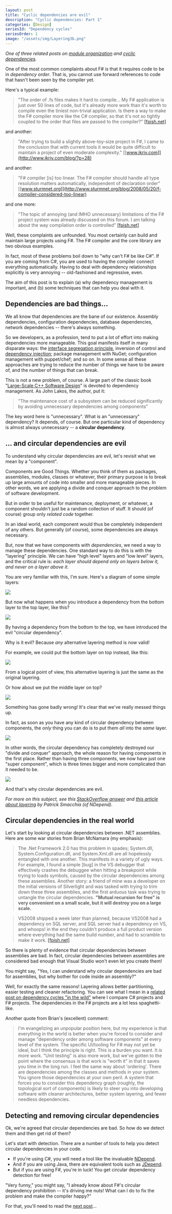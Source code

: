 ```yaml
---
layout: post
title: "Cyclic dependencies are evil"
description: "Cyclic dependencies: Part 1"
categories: [Design]
seriesId: "Dependency cycles"
seriesOrder: 1
image: "/assets/img/Layering3b.png"
---
```


*One of three related posts on [module organization](../posts/recipe-part3/index.md) and [cyclic dependencies](../posts/removing-cyclic-dependencies/index.md).*

One of the most common complaints about F# is that it requires code to be in *dependency order*. That is, you cannot use forward references to code that hasn't been seen by the compiler yet.  

Here's a typical example:

> "The order of .fs files makes it hard to compile... My F# application is just over 50 lines of code, but it's already more work than it's worth to compile even the tiniest non-trivial application. Is there a way to make the F# compiler more like the C# compiler, so that it's not so tightly coupled to the order that files are passed to the compiler?" [[fpish.net]](http://fpish.net/topic/None/57578) 

and another:

> "After trying to build a slightly above-toy-size project in F#, I came to the conclusion that with current tools it would be quite difficult to maintain a project of even moderate complexity." [[www.ikriv.com]](http://www.ikriv.com/blog/?p=28) 

and another:

> "F# compiler [is] too linear. The F# compiler should handle all type resolution matters automatically, independent of declaration order" [[www.sturmnet.org]](http://www.sturmnet.org/blog/2008/05/20/f-compiler-considered-too-linear) 

and one more:

> "The topic of annoying (and IMHO unnecessary) limitations of the F# project system was already discussed on this forum. I am talking about the way compilation order is controlled" [[fpish.net]](http://fpish.net/topic/Some/0/59219) 

Well, these complaints are unfounded. You most certainly can build and maintain large projects using F#. The F# compiler and the core library are two obvious examples.

In fact, most of these problems boil down to "why can't F# be like C#".  If you are coming from C#, you are used to having the compiler connect everything automatically. Having to deal with dependency relationships explicitly is very annoying -- old-fashioned and regressive, even.  

The aim of this post is to explain (a) why dependency management is important, and (b) some techniques that can help you deal with it.

## Dependencies are bad things...

We all know that dependencies are the bane of our existence. Assembly dependencies, configuration dependencies, database dependencies, network dependencies -- there's always something.

So we developers, as a profession, tend to put a lot of effort into making dependencies more manageable. This goal manifests itself in many disparate ways: the [interface segregation principle](http://en.wikipedia.org/wiki/Interface_segregation_principle), inversion of control and [dependency injection](http://en.wikipedia.org/wiki/Dependency_inversion_principle); package management with NuGet; configuration management with puppet/chef; and so on. In some sense all these approaches are trying to reduce the number of things we have to be aware of, and the number of things that can break.

This is not a new problem, of course. A large part of the classic book "[Large-Scale C++ Software Design](http://www.amazon.com/Large-Scale-Software-Design-John-Lakos/dp/0201633620)" is devoted to dependency management. As John Lakos, the author, put it:

> "The maintenance cost of a subsystem can be reduced significantly by avoiding unnecessary dependencies among components"

The key word here is "unnecessary". What is an "unnecessary" dependency?  It depends, of course. But one particular kind of dependency is almost always unnecessary -- a **circular dependency**.

## ... and circular dependencies are evil

To understand why circular dependencies are evil, let's revisit what we mean by a "component".

Components are Good Things. Whether you think of them as packages, assemblies, modules, classes or whatever, their primary purpose is to break up large amounts of code into smaller and more manageable pieces.  In other words, we are applying a divide and conquer approach to the problem of software development.

But in order to be useful for maintenance, deployment, or whatever, a component shouldn't just be a random collection of stuff. It should (of course) group only *related code* together. 

In an ideal world, each component would thus be completely independent of any others. But generally (of course), some dependencies are always necessary.  

But, now that we have components with *dependencies*, we need a way to manage these dependencies. One standard way to do this is with the "layering" principle. We can have "high level" layers and "low level" layers, and the critical rule is: *each layer should depend only on layers below it, and never on a layer above it*.

You are very familiar with this, I'm sure. Here's a diagram of some simple layers:

![](../assets/img/Layering1.png)

But now what happens when you introduce a dependency from the bottom layer to the top layer, like this?

![](../assets/img/Layering2.png)

By having a dependency from the bottom to the top, we have introduced the evil "circular dependency". 

Why is it evil? Because *any* alternative layering method is now valid! 

For example, we could put the bottom layer on top instead, like this:

![](../assets/img/Layering3.png)

From a logical point of view, this alternative layering is just the same as the original layering. 

Or how about we put the middle layer on top?

![](../assets/img/Layering3b.png)

Something has gone badly wrong! It's clear that we've really messed things up. 

In fact, as soon as you have any kind of circular dependency between components, the *only* thing you can do is to put them *all* into the *same* layer.  

![](../assets/img/Layering4.png)

In other words, the circular dependency has completely destroyed our "divide and conquer" approach, the whole reason for having components in the first place.  Rather than having three components, we now have just one "super component", which is three times bigger and more complicated than it needed to be. 

![](../assets/img/Layering5.png)

And that's why circular dependencies are evil.

*For more on this subject, see this [StackOverflow answer](http://stackoverflow.com/a/1948636/1136133) and [this article about layering](http://codebetter.com/patricksmacchia/2008/02/10/layering-the-level-metric-and-the-discourse-of-method/) by Patrick Smacchia (of NDepend).*

## Circular dependencies in the real world

Let's start by looking at circular dependencies between .NET assemblies. Here are some war stories from Brian McNamara (my emphasis):

> The .Net Framework 2.0 has this problem in spades; System.dll, System.Configuration.dll, and System.Xml.dll are all hopelessly entangled with one another. This manifests in a variety of ugly ways. For example, I found a simple [bug] in the VS debugger that effectively crashes the debuggee when hitting a breakpoint while trying to loads symbols, caused by the circular dependencies among these assemblies. Another story: a friend of mine was a developer on the initial versions of Silverlight and was tasked with trying to trim down these three assemblies, and the first arduous task was trying to untangle the circular dependencies. **"Mutual recursion for free" is very convenient on a small scale, but it will destroy you on a large scale.**

> VS2008 shipped a week later than planned, because VS2008 had a dependency on SQL server, and SQL server had a dependency on VS, and whoops! in the end they couldn't produce a full product version where everything had the same build number, and had to scramble to make it work.  [[fpish.net]](http://fpish.net/topic/None/59219#comment-70220)

So there is plenty of evidence that circular dependencies between assemblies are bad.  In fact, circular dependencies between assemblies are considered bad enough that Visual Studio won't even let you create them!

You might say, "Yes, I can understand why circular dependencies are bad for assemblies, but why bother for code inside an assembly?"

Well, for exactly the same reasons!  Layering allows better partitioning, easier testing and cleaner refactoring.  You can see what I mean in a [related post on dependency cycles "in the wild"](../posts/cycles-and-modularity-in-the-wild/index.md) where I compare C# projects and F# projects. The dependencies in the F# projects are a lot less spaghetti-like.

Another quote from Brian's (excellent) comment:

> I'm evangelizing an unpopular position here, but my experience is that everything in the world is better when you're forced to consider and manage "dependency order among software components" at every level of the system. The specific UI/tooling for F# may not yet be ideal, but I think the principle is right. This is a burden you want. It *is* more work. "Unit testing" is also more work, but we've gotten to the point where the consensus is that work is "worth it" in that it saves you time in the long run. I feel the same way about 'ordering'. There are dependencies among the classes and methods in your system. You ignore those dependencies at your own peril. A system that forces you to consider this dependency graph (roughly, the topological sort of components) is likely to steer you into developing software with cleaner architectures, better system layering, and fewer needless dependencies.

## Detecting and removing circular dependencies 

Ok, we're agreed that circular dependencies are bad. So how do we detect them and then get rid of them?

Let's start with detection. There are a number of tools to help you detect circular dependencies in your code.

* If you're using C#, you will need a tool like the invaluable [NDepend](http://www.ndepend.com/features.aspx#DependencyCycle).
* And if you are using Java, there are equivalent tools such as [JDepend](http://www.clarkware.com/software/JDepend.html#cycles).
* But if you are using F#, you're in luck! You get circular dependency detection for free!

"Very funny," you might say, "I already know about F#'s circular dependency prohibition -- it's driving me nuts! What can I do to fix the problem and make the compiler happy?"

For that, you'll need to read the [next post](../posts/removing-cyclic-dependencies/index.md)...

